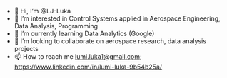 - 👋 Hi, I’m @LJ-Luka
- 👀 I’m interested in Control Systems applied in Aerospace Engineering, Data Analysis, Programming
- 🌱 I’m currently learning Data Analytics (Google)
- 💞️ I’m looking to collaborate on aerospace research, data analysis projects 
- 📫 How to reach me lumi.luka1@gmail.com; https://www.linkedin.com/in/lumi-luka-9b54b25a/

<!---
LJ-Luka/LJ-Luka is a ✨ special ✨ repository because its `README.md` (this file) appears on your GitHub profile.
You can click the Preview link to take a look at your changes.
--->
